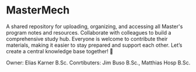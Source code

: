 # MasterMech
A shared repository for uploading, organizing, and accessing all Master's program notes and resources. Collaborate with colleagues to build a comprehensive study hub. Everyone is welcome to contribute their materials, making it easier to stay prepared and support each other. Let’s create a central knowledge base together! 🚀

Owner: Elias Karner B.Sc. 
Conrtibuters: Jim Buso B.Sc., Matthias Hosp B.Sc.

